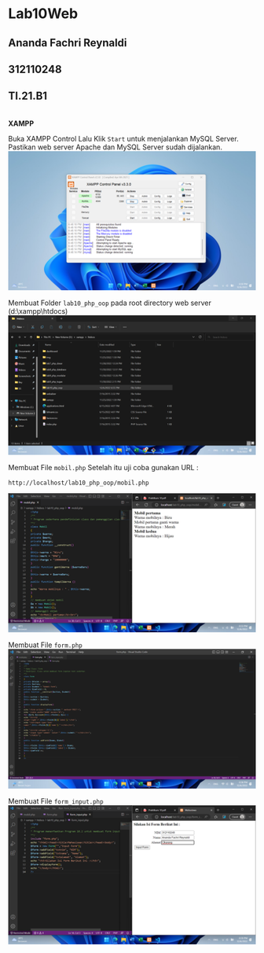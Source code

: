 # Lab10Web
## Ananda Fachri Reynaldi
## 312110248
## TI.21.B1
<br>
<b>XAMPP</b>

Buka XAMPP Control Lalu Klik `Start` untuk menjalankan MySQL Server. Pastikan web server Apache dan MySQL Server sudah dijalankan.
![Step1](SS/SS1.png)<br>

Membuat Folder `lab10_php_oop` pada root directory web server (d:\xampp\htdocs)
![Step2](SS/SS2.png)<br>

Membuat File `mobil.php`
Setelah itu uji coba gunakan URL :
```
http://localhost/lab10_php_oop/mobil.php
```
![Step3](SS/SS3.png)<br>

Membuat File `form.php`
![Step4](SS/SS4.png)<br>

Membuat File `form_input.php`
![Step5](SS/SS5.png)<br>